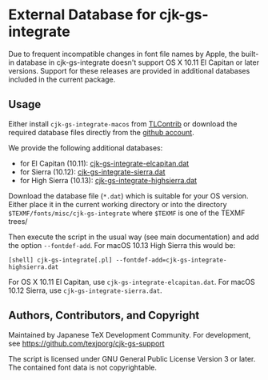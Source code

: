External Database for cjk-gs-integrate
=============================================

Due to frequent incompatible changes in font file names by Apple,
the built-in database in cjk-gs-integrate doesn't support
OS X 10.11 El Capitan or later versions. Support for these
releases are provided in additional databases included in the
current package.

Usage
-----

Either install `cjk-gs-integrate-macos` from 
[TLContrib](https://contrib.texlive.info) or download the 
required database files directly from the 
[github account](https://github.com/texjporg/cjk-gs-support).

We provide the following additional databases:

- for El Capitan (10.11): [cjk-gs-integrate-elcapitan.dat](https://raw.githubusercontent.com/texjporg/cjk-gs-support/master/cjk-gs-integrate-elcapitan.dat)
- for Sierra (10.12): [cjk-gs-integrate-sierra.dat](https://raw.githubusercontent.com/texjporg/cjk-gs-support/master/cjk-gs-integrate-sierra.dat)
- for High Sierra (10.13): [cjk-gs-integrate-highsierra.dat](https://raw.githubusercontent.com/texjporg/cjk-gs-support/master/cjk-gs-integrate-highsierra.dat)

Download the database file (`*.dat`) which is suitable for
your OS version. Either place it in the current working directory
or into the directory `$TEXMF/fonts/misc/cjk-gs-integrate` where
`$TEXMF` is one of the TEXMF trees/

Then execute the script in the usual way (see main documentation) and add
the option `--fontdef-add`. For macOS 10.13 High Sierra this would be:

`````
[shell] cjk-gs-integrate[.pl] --fontdef-add=cjk-gs-integrate-highsierra.dat
`````

For OS X 10.11 El Capitan, use `cjk-gs-integrate-elcapitan.dat`.
For macOS 10.12 Sierra, use `cjk-gs-integrate-sierra.dat`.

Authors, Contributors, and Copyright
------------------------------------

Maintained by Japanese TeX Development Community. For development, see
  https://github.com/texjporg/cjk-gs-support

The script is licensed under GNU General Public License Version 3 or later.
The contained font data is not copyrightable.
